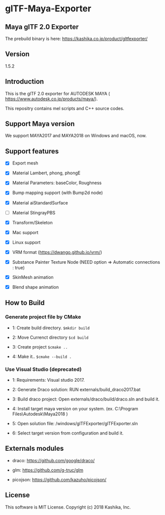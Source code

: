 # glTF-Maya-Exporter

## Maya glTF 2.0 Exporter

The prebuild binary is here: https://kashika.co.jp/product/gltfexporter/

## Version
1.5.2

## Introduction
This is the glTF 2.0 exporter for AUTODESK MAYA (
https://www.autodesk.co.jp/products/maya/). 

This repositry contains mel scripts and C++ source codes.


## Support Maya version

We support MAYA2017 and MAYA2018 on Windows and macOS, now.


## Support features

- [x] Export mesh

- [x] Material Lambert, phong, phongE

- [x] Material Parameters: baseColor, Roughness

- [x] Bump mapping support (with Bump2d node)

- [x] Material aiStandardSurface

- [ ] Material StingrayPBS

- [x] Transform/Skeleton

- [x] Mac support

- [x] Linux support

- [x] VRM format (https://dwango.github.io/vrm/)

- [x] Substance Painter Texture Node (NEED option => Automatic connections : true)

- [x] SkinMesh animation

- [x] Blend shape animation

## How to Build

### Generate project file by CMake

- 1: Create build directory. `$mkdir build`

- 2: Move Currenct directory `$cd build`

- 3: Create project `$cmake ..`

- 4: Make it..  `$cmake --build .`

### Use Visual Studio (deprecated)

- 1: Requirements: Visual studio 2017.

- 2: Generate Draco solution: RUN externals/build_draco2017.bat

- 3: Build draco project: Open externals/draco/build/draco.sln and build it.

- 4: Install target maya version on your system. (ex. C:\Program Files\Autodesk\Maya2018 )

- 5: Open solution file: /windows/glTFExporter/glTFExporter.sln

- 6: Select target version from configuration and build it.


## Externals modules

- draco: https://github.com/google/draco/

- glm: https://github.com/g-truc/glm

- picojson: https://github.com/kazuho/picojson/


## License

This software is MIT License.
Copyright (c) 2018 Kashika, Inc.


